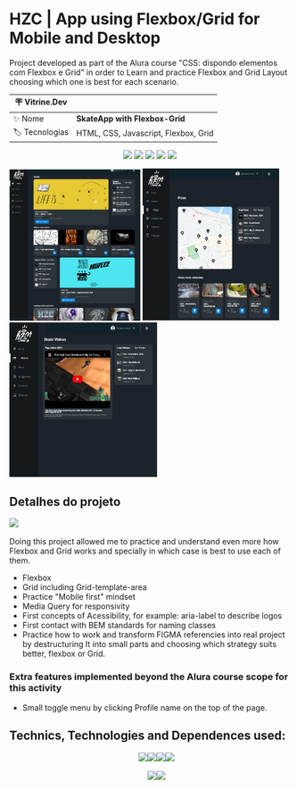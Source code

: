 # HZC | App using Flexbox/Grid for Mobile and Desktop


Project developed as part of the Alura course "CSS: dispondo elementos com Flexbox e Grid" in order to Learn and practice Flexbox and Grid Layout choosing which one is best for each scenario.

| :placard: Vitrine.Dev |     |
| -------------  | --- |
| :sparkles: Nome        | **SkateApp with Flexbox-Grid**
| :label: Tecnologias | HTML, CSS, Javascript, Flexbox, Grid

<p align='center'>
<img src='https://img.shields.io/github/last-commit/NobertoFerreiraFilho/skateApp-flexbox-grid?style=plastic'>
<img src='https://img.shields.io/static/v1?label=Status&message=OnGoing&color=yellow'>
<img src='https://img.shields.io/github/stars/NobertoFerreiraFilho/skateApp-flexbox-grid'>
<img src='https://img.shields.io/github/forks/NobertoFerreiraFilho/skateApp-flexbox-grid'>
<img src='https://img.shields.io/github/issues/NobertoFerreiraFilho/skateApp-flexbox-grid'>
</p>

<!-- Inserir imagem com a #vitrinedev ao final do link -->
<img src='https://github.com/NobertoFerreiraFilho/skateApp-flexbox-grid/blob/master/assets/img/home-page.jpg#vitrinedev' width=235/> <img src='https://github.com/NobertoFerreiraFilho/skateApp-flexbox-grid/blob/master/assets/img/Picos-page.jpg' width=245/> <img src='https://github.com/NobertoFerreiraFilho/skateApp-flexbox-grid/blob/master/assets/img/Videos-page.jpg' width=265/> 
## Detalhes do projeto

![](https://github.com/NobertoFerreiraFilho/skateApp-flexbox-grid/blob/master/assets/img/HZC-SkateApp_1__AdobeExpress.gif)

Doing this project allowed me to practice and understand even more how Flexbox and Grid works and specially in which case is best to use each of them.
<ul>
  <li>Flexbox</li>
  <li>Grid including Grid-template-area</li>
  <li>Practice "Mobile first" mindset</li>
  <li>Media Query for responsivity</li>
  <li>First concepts of Acessibility, for example: aria-label to describe logos
  <li>First contact with BEM standards for naming classes</li>
  <li>Practice how to work and transform FIGMA referencies into real project by destructuring It into small parts and choosing which strategy suits better, flexbox or Grid.</li>
</ul>

 ### Extra features implemented beyond the Alura course scope for this activity
 <ul>
  <li>Small toggle menu by clicking Profile name on the top of the page. </li>
  </ul>
 
## Technics, Technologies and Dependences used:

<ul style='display:flex; flex-wrap: wrap; justify-content:center;'>
<il>
<img src='https://img.shields.io/badge/CSS3-black?logo=CSS3'/>
</il>
<il>
<img src='https://img.shields.io/badge/HTML5-black?logo=HTML5'/>
</il>
<il>
<img src='https://img.shields.io/badge/Git-black?logo=git'/>
</il>
<il>
<img src='https://img.shields.io/badge/VSCode-black?logo=visual-studio-code'/>
</il>
</ul>

<ul style='display:flex; flex-wrap: wrap; justify-content:center;'>
<il>
<img src='https://img.shields.io/badge/CI%20CD-black?logo=CI-CD'/>
</il>
<il>
<img src='https://img.shields.io/badge/GRID-black?logo=Flex-box'/>
</il>
</ul>
